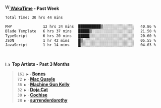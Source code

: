 <img src="https://github.com/dxnter/dxnter/assets/17434202/67b21fa4-d36d-46f9-9dec-f23d976b00ef" alt="WakaTime Logo" width="14" height="18"/><a href="https://wakatime.com/@dxnter" target="_blank"><strong> WakaTime</strong></a><strong> - Past Week</strong>

<!--START_SECTION:waka-->

```txt
Total Time: 30 hrs 44 mins

PHP              12 hrs 34 mins  ██████████▒░░░░░░░░░░░░░░   40.86 %
Blade Template   6 hrs 37 mins   █████▒░░░░░░░░░░░░░░░░░░░   21.50 %
TypeScript       6 hrs 20 mins   █████░░░░░░░░░░░░░░░░░░░░   20.60 %
JSON             1 hr 42 mins    █▒░░░░░░░░░░░░░░░░░░░░░░░   05.55 %
JavaScript       1 hr 14 mins    █░░░░░░░░░░░░░░░░░░░░░░░░   04.03 %
```

<!--END_SECTION:waka-->

<br/>

<!--START_LASTFM_ARTISTS:{"period": "3month", "rows": 6}-->
<a href="https://last.fm" target="_blank"><img src="https://user-images.githubusercontent.com/17434202/215290617-e793598d-d7c9-428f-9975-156db1ba89cc.svg" alt="Last.fm Logo" width="18" height="13"/></a> **Top Artists - Past 3 Months**

> `161 ▶️` ∙ **[Bones](https://www.last.fm/music/Bones)**<br/>
> `72 ▶️` ∙ **[Mac Quayle](https://www.last.fm/music/Mac+Quayle)**<br/>
> `36 ▶️` ∙ **[Machine Gun Kelly](https://www.last.fm/music/Machine+Gun+Kelly)**<br/>
> `32 ▶️` ∙ **[Doja Cat](https://www.last.fm/music/Doja+Cat)**<br/>
> `30 ▶️` ∙ **[Cochise](https://www.last.fm/music/Cochise)**<br/>
> `28 ▶️` ∙ **[surrenderdorothy](https://www.last.fm/music/surrenderdorothy)**<br/>
<!--END_LASTFM_ARTISTS-->
